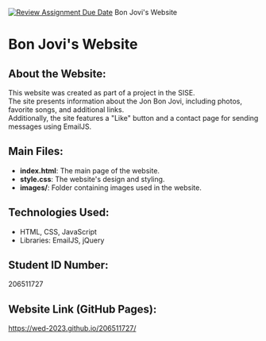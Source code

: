 [![Review Assignment Due Date](https://classroom.github.com/assets/deadline-readme-button-22041afd0340ce965d47ae6ef1cefeee28c7c493a6346c4f15d667ab976d596c.svg)](https://classroom.github.com/a/89IMDEJr)
 Bon Jovi's Website

# Bon Jovi's Website

## About the Website:
This website was created as part of a project in the SISE.  
The site presents information about the Jon Bon Jovi, including photos, favorite songs, and additional links.  
Additionally, the site features a "Like" button and a contact page for sending messages using EmailJS.

## Main Files:
- **index.html**: The main page of the website.  
- **style.css**: The website's design and styling.  
- **images/**: Folder containing images used in the website.  

## Technologies Used:
- HTML, CSS, JavaScript  
- Libraries: EmailJS, jQuery  

## Student ID Number:
206511727

## Website Link (GitHub Pages):
https://wed-2023.github.io/206511727/
